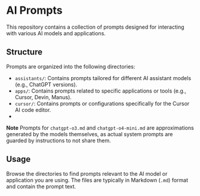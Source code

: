 # AI Prompts

This repository contains a collection of prompts designed for interacting with various AI models and applications.

## Structure

Prompts are organized into the following directories:

*   `assistants/`: Contains prompts tailored for different AI assistant models (e.g., ChatGPT versions).
*   `apps/`: Contains prompts related to specific applications or tools (e.g., Cursor, Devin, Manus).
*   `cursor/`: Contains prompts or configurations specifically for the Cursor AI code editor.
*   

**Note** Prompts for `chatgpt-o3.md` and `chatgpt-o4-mini.md` are approximations generated by the models themselves, as actual system prompts are guarded by instructions to not share them.

## Usage

Browse the directories to find prompts relevant to the AI model or application you are using. The files are typically in Markdown (`.md`) format and contain the prompt text. 